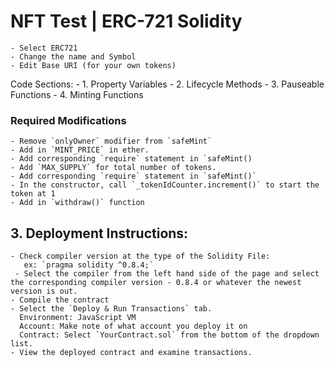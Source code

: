 # NFT Test | ERC-721 Solidity
    - Select ERC721
    - Change the name and Symbol
    - Edit Base URI (for your own tokens)

Code Sections:
      - 1. Property Variables
      - 2. Lifecycle Methods
      - 3. Pauseable Functions
      - 4. Minting Functions

### Required Modifications
    - Remove `onlyOwner` modifier from `safeMint`
    - Add in `MINT_PRICE` in ether. 
    - Add corresponding `require` statement in `safeMint()
    - Add `MAX_SUPPLY` for total number of tokens. 
    - Add corresponding `require` statement in `safeMint()`
    - In the constructor, call `_tokenIdCounter.increment()` to start the token at 1
    - Add in `withdraw()` function

## 3. Deployment Instructions:
    - Check compiler version at the type of the Solidity File:
       ex: `pragma solidity ^0.8.4;`
     - Select the compiler from the left hand side of the page and select the corresponding compiler version - 0.8.4 or whatever the newest version is out.
    - Compile the contract
    - Select the `Deploy & Run Transactions` tab.
      Environment: JavaScript VM
      Account: Make note of what account you deploy it on
      Contract: Select `YourContract.sol` from the bottom of the dropdown list.
    - View the deployed contract and examine transactions.
